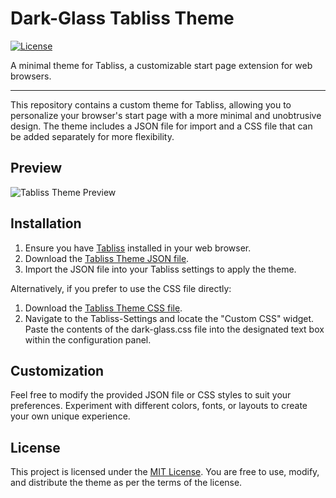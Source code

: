 # Dark-Glass Tabliss Theme

[![License](https://img.shields.io/badge/license-MIT-blue.svg)](https://github.com/blackwolf244/Tabliss-Dark-Glass/blob/main/LICENSE)

A minimal theme for Tabliss, a customizable start page extension for web browsers.

---

This repository contains a custom theme for Tabliss, allowing you to personalize your browser's start page with a more minimal and unobtrusive design. The theme includes a JSON file for import and a CSS file that can be added separately for more flexibility.

## Preview

![Tabliss Theme Preview](https://github.com/blackwolf244/Tabliss-Dark-Glass/assets/27843991/6842a5eb-d7cb-4558-b805-e43e70132bce)

## Installation

1. Ensure you have [Tabliss](https://tabliss.io/) installed in your web browser.
2. Download the [Tabliss Theme JSON file](dark-glass.json).
3. Import the JSON file into your Tabliss settings to apply the theme.

Alternatively, if you prefer to use the CSS file directly:

1. Download the [Tabliss Theme CSS file](dark-glass.css).
2. Navigate to the Tabliss-Settings and locate the "Custom CSS" widget. Paste the contents of the dark-glass.css file into the designated text box within the configuration panel.

## Customization

Feel free to modify the provided JSON file or CSS styles to suit your preferences. Experiment with different colors, fonts, or layouts to create your own unique experience.

## License

This project is licensed under the [MIT License](LICENSE). You are free to use, modify, and distribute the theme as per the terms of the license.
